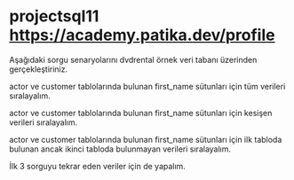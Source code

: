 # projectsql11  https://academy.patika.dev/profile

Aşağıdaki sorgu senaryolarını dvdrental örnek veri tabanı üzerinden gerçekleştiriniz.



actor ve customer tablolarında bulunan first_name sütunları için tüm verileri sıralayalım.

actor ve customer tablolarında bulunan first_name sütunları için kesişen verileri sıralayalım.

actor ve customer tablolarında bulunan first_name sütunları için ilk tabloda bulunan ancak ikinci tabloda bulunmayan verileri sıralayalım.

İlk 3 sorguyu tekrar eden veriler için de yapalım.
